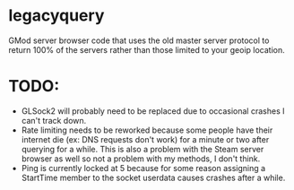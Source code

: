 # legacyquery
GMod server browser code that uses the old master server protocol to return 100% of the servers rather than those limited to your geoip location.

# TODO: 
* GLSock2 will probably need to be replaced due to occasional crashes I can't track down.
* Rate limiting needs to be reworked because some people have their internet die (ex: DNS requests don't work) for a minute or two after querying for a while. This is also a problem with the Steam server browser as well so not a problem with my methods, I don't think.
* Ping is currently locked at 5 because for some reason assigning a StartTime member to the socket userdata causes crashes after a while.
